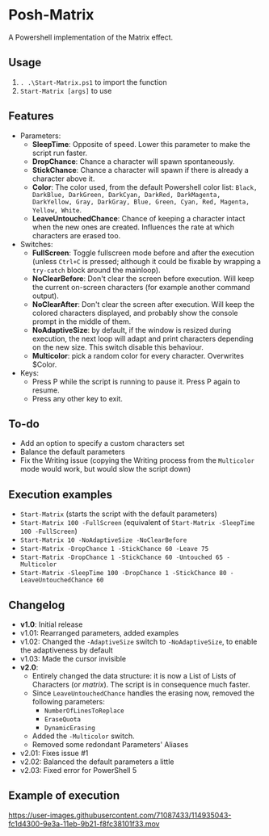 # Posh-Matrix
A Powershell implementation of the Matrix effect.

## Usage
1. `. .\Start-Matrix.ps1` to import the function
2. `Start-Matrix [args]` to use

## Features
- Parameters:
	- **SleepTime**: Opposite of speed. Lower this parameter to make the script run faster.
	- **DropChance**: Chance a character will spawn spontaneously.
	- **StickChance**: Chance a character will spawn if there is already a character above it.
	- **Color**: The color used, from the default Powershell color list: `Black, DarkBlue, DarkGreen, DarkCyan, DarkRed, DarkMagenta, DarkYellow, Gray, DarkGray, Blue, Green, Cyan, Red, Magenta, Yellow, White`.
	- **LeaveUntouchedChance**: Chance of keeping a character intact when the new ones are created. Influences the rate at which characters are erased too.
- Switches:
	- **FullScreen**: Toggle fullscreen mode before and after the execution (unless `Ctrl+C` is pressed; although it could be fixable by wrapping a `try-catch` block around the mainloop).
	- **NoClearBefore**: Don't clear the screen before execution. Will keep the current on-screen characters (for example another command output).
	- **NoClearAfter**: Don't clear the screen after execution. Will keep the colored characters displayed, and probably show the console prompt in the middle of them.
	- **NoAdaptiveSize**: by default, if the window is resized during execution, the next loop will adapt and print characters depending on the new size. This switch disable this behaviour.
	- **Multicolor**: pick a random color for every character. Overwrites $Color.
- Keys:
	- Press P while the script is running to pause it. Press P again to resume.
	- Press any other key to exit.

## To-do
- Add an option to specify a custom characters set
- Balance the default parameters
- Fix the Writing issue (copying the Writing process from the `Multicolor` mode would work, but would slow the script down)

## Execution examples
- `Start-Matrix` (starts the script with the default parameters)
- `Start-Matrix 100 -FullScreen` (equivalent of `Start-Matrix -SleepTime 100 -FullScreen`)
- `Start-Matrix 10 -NoAdaptiveSize -NoClearBefore`
- `Start-Matrix -DropChance 1 -StickChance 60 -Leave 75`
- `Start-Matrix -DropChance 1 -StickChance 60 -Untouched 65 -Multicolor`
- `Start-Matrix -SleepTime 100 -DropChance 1 -StickChance 80 -LeaveUntouchedChance 60`

## Changelog
- **v1.0**: Initial release
- v1.01: Rearranged parameters, added examples
- v1.02: Changed the `-AdaptiveSize` switch to `-NoAdaptiveSize`, to enable the adaptiveness by default
- v1.03: Made the cursor invisible
- **v2.0**:
	- Entirely changed the data structure: it is now a List of Lists of Characters (or *matrix*). The script is in consequence much faster.
	- Since `LeaveUntouchedChance` handles the erasing now, removed the following parameters:
		- `NumberOfLinesToReplace`
		- `EraseQuota`
		- `DynamicErasing`
	- Added the `-Multicolor` switch.
	- Removed some redondant Parameters' Aliases
- v2.01: Fixes issue #1
- v2.02: Balanced the default parameters a little
- v2.03: Fixed error for PowerShell 5

## Example of execution
https://user-images.githubusercontent.com/71087433/114935043-fc1d4300-9e3a-11eb-9b21-f8fc38101f33.mov
